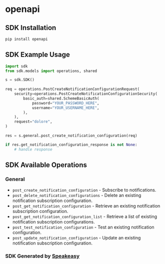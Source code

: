 # openapi

<!-- Start SDK Installation -->
## SDK Installation

```bash
pip install openapi
```
<!-- End SDK Installation -->

## SDK Example Usage
<!-- Start SDK Example Usage -->
```python
import sdk
from sdk.models import operations, shared

s = sdk.SDK()
    
req = operations.PostCreateNotificationConfigurationRequest(
    security=operations.PostCreateNotificationConfigurationSecurity(
        basic_auth=shared.SchemeBasicAuth(
            password="YOUR_PASSWORD_HERE",
            username="YOUR_USERNAME_HERE",
        ),
    ),
    request="dolore",
)
    
res = s.general.post_create_notification_configuration(req)

if res.get_notification_configuration_response is not None:
    # handle response
```
<!-- End SDK Example Usage -->

<!-- Start SDK Available Operations -->
## SDK Available Operations

### General

* `post_create_notification_configuration` - Subscribe to notifications.
* `post_delete_notification_configurations` - Delete an existing notification subscription configuration.
* `post_get_notification_configuration` - Retrieve an existing notification subscription configuration.
* `post_get_notification_configuration_list` - Retrieve a list of existing notification subscription configurations.
* `post_test_notification_configuration` - Test an existing notification configuration.
* `post_update_notification_configuration` - Update an existing notification subscription configuration.

<!-- End SDK Available Operations -->

### SDK Generated by [Speakeasy](https://docs.speakeasyapi.dev/docs/using-speakeasy/client-sdks)
